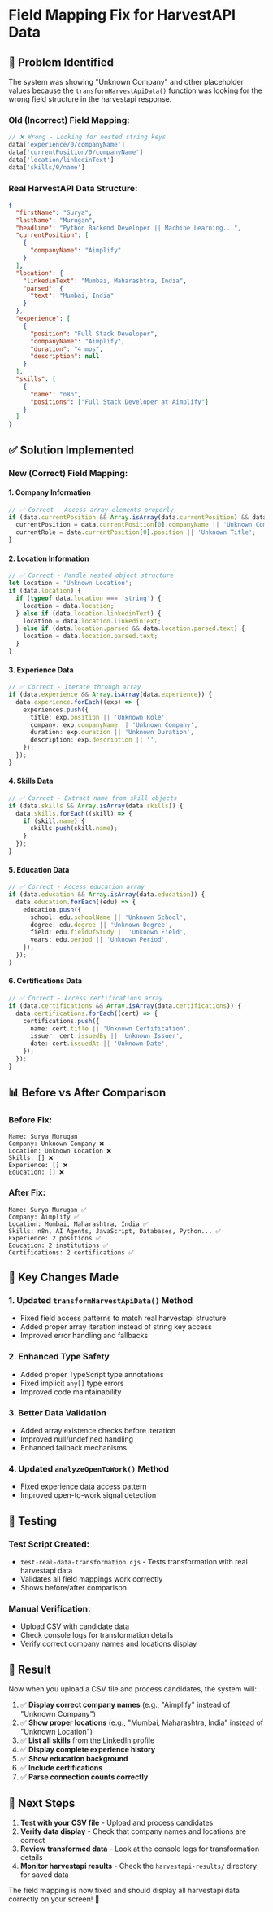 # Field Mapping Fix for HarvestAPI Data

## 🐛 **Problem Identified**

The system was showing "Unknown Company" and other placeholder values because the `transformHarvestApiData()` function was looking for the wrong field structure in the harvestapi response.

### **Old (Incorrect) Field Mapping:**
```typescript
// ❌ Wrong - Looking for nested string keys
data['experience/0/companyName']
data['currentPosition/0/companyName']
data['location/linkedinText']
data['skills/0/name']
```

### **Real HarvestAPI Data Structure:**
```json
{
  "firstName": "Surya",
  "lastName": "Murugan",
  "headline": "Python Backend Developer || Machine Learning...",
  "currentPosition": [
    {
      "companyName": "Aimplify"
    }
  ],
  "location": {
    "linkedinText": "Mumbai, Maharashtra, India",
    "parsed": {
      "text": "Mumbai, India"
    }
  },
  "experience": [
    {
      "position": "Full Stack Developer",
      "companyName": "Aimplify",
      "duration": "4 mos",
      "description": null
    }
  ],
  "skills": [
    {
      "name": "n8n",
      "positions": ["Full Stack Developer at Aimplify"]
    }
  ]
}
```

## ✅ **Solution Implemented**

### **New (Correct) Field Mapping:**

#### **1. Company Information**
```typescript
// ✅ Correct - Access array elements properly
if (data.currentPosition && Array.isArray(data.currentPosition) && data.currentPosition.length > 0) {
  currentPosition = data.currentPosition[0].companyName || 'Unknown Company';
  currentRole = data.currentPosition[0].position || 'Unknown Title';
}
```

#### **2. Location Information**
```typescript
// ✅ Correct - Handle nested object structure
let location = 'Unknown Location';
if (data.location) {
  if (typeof data.location === 'string') {
    location = data.location;
  } else if (data.location.linkedinText) {
    location = data.location.linkedinText;
  } else if (data.location.parsed && data.location.parsed.text) {
    location = data.location.parsed.text;
  }
}
```

#### **3. Experience Data**
```typescript
// ✅ Correct - Iterate through array
if (data.experience && Array.isArray(data.experience)) {
  data.experience.forEach((exp) => {
    experiences.push({
      title: exp.position || 'Unknown Role',
      company: exp.companyName || 'Unknown Company',
      duration: exp.duration || 'Unknown Duration',
      description: exp.description || '',
    });
  });
}
```

#### **4. Skills Data**
```typescript
// ✅ Correct - Extract name from skill objects
if (data.skills && Array.isArray(data.skills)) {
  data.skills.forEach((skill) => {
    if (skill.name) {
      skills.push(skill.name);
    }
  });
}
```

#### **5. Education Data**
```typescript
// ✅ Correct - Access education array
if (data.education && Array.isArray(data.education)) {
  data.education.forEach((edu) => {
    education.push({
      school: edu.schoolName || 'Unknown School',
      degree: edu.degree || 'Unknown Degree',
      field: edu.fieldOfStudy || 'Unknown Field',
      years: edu.period || 'Unknown Period',
    });
  });
}
```

#### **6. Certifications Data**
```typescript
// ✅ Correct - Access certifications array
if (data.certifications && Array.isArray(data.certifications)) {
  data.certifications.forEach((cert) => {
    certifications.push({
      name: cert.title || 'Unknown Certification',
      issuer: cert.issuedBy || 'Unknown Issuer',
      date: cert.issuedAt || 'Unknown Date',
    });
  });
}
```

## 📊 **Before vs After Comparison**

### **Before Fix:**
```
Name: Surya Murugan
Company: Unknown Company ❌
Location: Unknown Location ❌
Skills: [] ❌
Experience: [] ❌
Education: [] ❌
```

### **After Fix:**
```
Name: Surya Murugan ✅
Company: Aimplify ✅
Location: Mumbai, Maharashtra, India ✅
Skills: n8n, AI Agents, JavaScript, Databases, Python... ✅
Experience: 2 positions ✅
Education: 2 institutions ✅
Certifications: 2 certifications ✅
```

## 🔧 **Key Changes Made**

### **1. Updated `transformHarvestApiData()` Method**
- Fixed field access patterns to match real harvestapi structure
- Added proper array iteration instead of string key access
- Improved error handling and fallbacks

### **2. Enhanced Type Safety**
- Added proper TypeScript type annotations
- Fixed implicit `any[]` type errors
- Improved code maintainability

### **3. Better Data Validation**
- Added array existence checks before iteration
- Improved null/undefined handling
- Enhanced fallback mechanisms

### **4. Updated `analyzeOpenToWork()` Method**
- Fixed experience data access pattern
- Improved open-to-work signal detection

## 🧪 **Testing**

### **Test Script Created:**
- `test-real-data-transformation.cjs` - Tests transformation with real harvestapi data
- Validates all field mappings work correctly
- Shows before/after comparison

### **Manual Verification:**
- Upload CSV with candidate data
- Check console logs for transformation details
- Verify correct company names and locations display

## 🎯 **Result**

Now when you upload a CSV file and process candidates, the system will:

1. ✅ **Display correct company names** (e.g., "Aimplify" instead of "Unknown Company")
2. ✅ **Show proper locations** (e.g., "Mumbai, Maharashtra, India" instead of "Unknown Location")
3. ✅ **List all skills** from the LinkedIn profile
4. ✅ **Display complete experience history**
5. ✅ **Show education background**
6. ✅ **Include certifications**
7. ✅ **Parse connection counts correctly**

## 🚀 **Next Steps**

1. **Test with your CSV file** - Upload and process candidates
2. **Verify data display** - Check that company names and locations are correct
3. **Review transformed data** - Look at the console logs for transformation details
4. **Monitor harvestapi results** - Check the `harvestapi-results/` directory for saved data

The field mapping is now fixed and should display all harvestapi data correctly on your screen! 🎉
